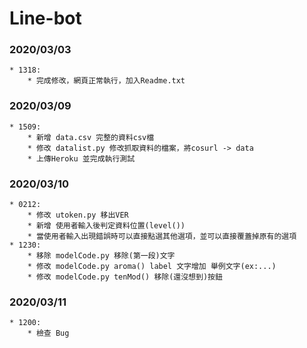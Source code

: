 # Line-bot  

### 2020/03/03
```
* 1318:  
	* 完成修改，網頁正常執行，加入Readme.txt  

```
### 2020/03/09
```
* 1509:  
	* 新增 data.csv 完整的資料csv檔
	* 修改 datalist.py 修改抓取資料的檔案，將cosurl -> data
	* 上傳Heroku 並完成執行測試

```
### 2020/03/10
```
* 0212:  
	* 修改 utoken.py 移出VER
	* 新增 使用者輸入後判定資料位置(level())
	* 當使用者輸入出現錯誤時可以直接點選其他選項，並可以直接覆蓋掉原有的選項
* 1230:
	* 移除 modelCode.py 移除(第一段)文字
	* 修改 modelCode.py aroma() label 文字增加 舉例文字(ex:...)
	* 修改 modelCode.py tenMod() 移除(還沒想到)按鈕

```
### 2020/03/11
```
* 1200:  
	* 檢查 Bug


```
